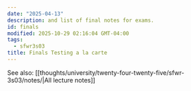 ```yaml
---
date: "2025-04-13"
description: and list of final notes for exams.
id: finals
modified: 2025-10-29 02:16:04 GMT-04:00
tags:
  - sfwr3s03
title: Finals Testing a la carte
---
```


See also: [[thoughts/university/twenty-four-twenty-five/sfwr-3s03/notes/|All lecture notes]]
